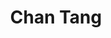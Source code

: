 ---
bio: 
  matter.
education:
  courses:
  - course: 硕士学位
    institution: 北京师范大学心理学部
    year: 在读
  - course: 学士学位
    institution: 东北师范大学心理学院
    year: 2022
email: "tangc20001024@163.com"
first_name: Chan
highlight_name: false
interests:
- 双语习得和发展
- 自然叙事理解
last_name: Tang
role: Postgraduate Student
social:
- icon: envelope
  icon_pack: fas
  link: mailto:tangc20001024@163.com
superuser: true
title: Chan Tang
user_groups:
- Grad Students
weight: 30
---